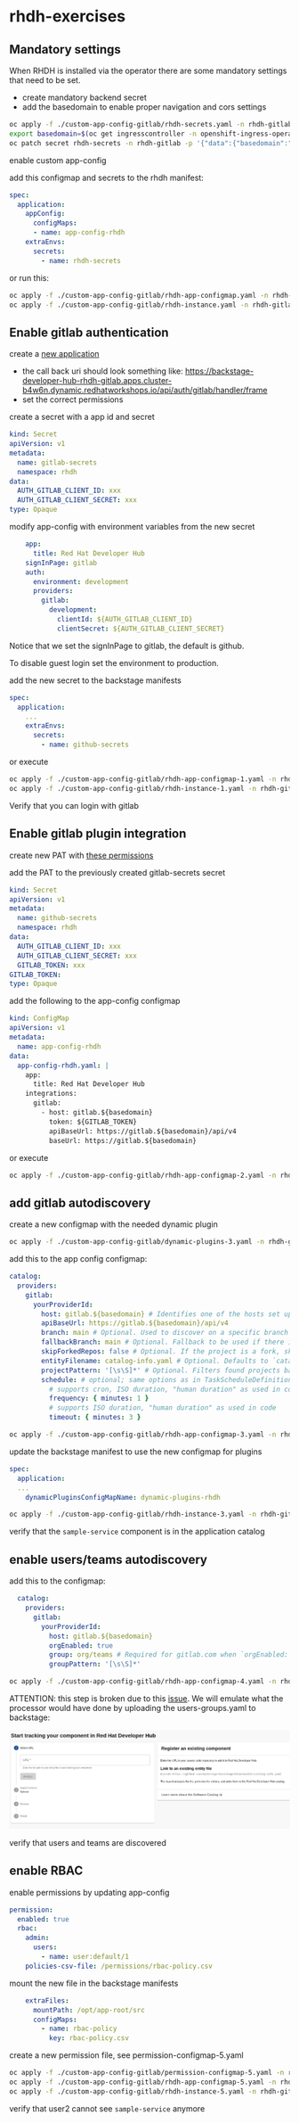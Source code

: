 # rhdh-exercises


## Mandatory settings 

When RHDH is installed via the operator there are some mandatory settings that need to be set.

- create mandatory backend secret
- add the basedomain to enable proper navigation and cors settings

```sh
oc apply -f ./custom-app-config-gitlab/rhdh-secrets.yaml -n rhdh-gitlab
export basedomain=$(oc get ingresscontroller -n openshift-ingress-operator default -o jsonpath='{.status.domain}' | base64 -w0)
oc patch secret rhdh-secrets -n rhdh-gitlab -p '{"data":{"basedomain":"'"${basedomain}"'"}}'
```

enable custom app-config

add this configmap and secrets to the rhdh manifest:

```yaml
spec:
  application:
    appConfig:
      configMaps:
      - name: app-config-rhdh
    extraEnvs:
      secrets:
        - name: rhdh-secrets       
```

or run this:

```sh
oc apply -f ./custom-app-config-gitlab/rhdh-app-configmap.yaml -n rhdh-gitlab
oc apply -f ./custom-app-config-gitlab/rhdh-instance.yaml -n rhdh-gitlab
```

## Enable gitlab authentication

create a [new application](https://backstage.io/docs/auth/gitlab/provider)
- the call back uri should look something like: https://backstage-developer-hub-rhdh-gitlab.apps.cluster-b4w6n.dynamic.redhatworkshops.io/api/auth/gitlab/handler/frame
- set the correct permissions

create a secret with a app id and secret

```yaml
kind: Secret
apiVersion: v1
metadata:
  name: gitlab-secrets
  namespace: rhdh
data:
  AUTH_GITLAB_CLIENT_ID: xxx
  AUTH_GITLAB_CLIENT_SECRET: xxx
type: Opaque
```

modify app-config with environment variables from the new secret

```yaml
    app:
      title: Red Hat Developer Hub
    signInPage: gitlab   
    auth:
      environment: development
      providers:
        gitlab:
          development:
            clientId: ${AUTH_GITLAB_CLIENT_ID}
            clientSecret: ${AUTH_GITLAB_CLIENT_SECRET}
```   

Notice that we set the signInPage to gitlab, the default is github. 

To disable guest login set the environment to production.

add the new secret to the backstage manifests

```yaml
spec:
  application:
    ...
    extraEnvs:
      secrets:
        - name: github-secrets 
```

or execute

```sh
oc apply -f ./custom-app-config-gitlab/rhdh-app-configmap-1.yaml -n rhdh-gitlab
oc apply -f ./custom-app-config-gitlab/rhdh-instance-1.yaml -n rhdh-gitlab
```

Verify that you can login with gitlab 

## Enable gitlab plugin integration

create new PAT with [these permissions](https://backstage.io/docs/integrations/gitlab/locations)

add the PAT to the previously created gitlab-secrets secret

```yaml
kind: Secret
apiVersion: v1
metadata:
  name: github-secrets
  namespace: rhdh
data:
  AUTH_GITLAB_CLIENT_ID: xxx
  AUTH_GITLAB_CLIENT_SECRET: xxx
  GITLAB_TOKEN: xxx
GITLAB_TOKEN:
type: Opaque
```

add the following to the app-config configmap

```yaml
kind: ConfigMap
apiVersion: v1
metadata:
  name: app-config-rhdh
data:
  app-config-rhdh.yaml: |
    app:
      title: Red Hat Developer Hub
    integrations:
      gitlab:
        - host: gitlab.${basedomain}
          token: ${GITLAB_TOKEN}
          apiBaseUrl: https://gitlab.${basedomain}/api/v4
          baseUrl: https://gitlab.${basedomain}          
```      

or execute

```sh
oc apply -f ./custom-app-config-gitlab/rhdh-app-configmap-2.yaml -n rhdh-gitlab
```


## add gitlab autodiscovery

create a new configmap with the needed dynamic plugin

```sh
oc apply -f ./custom-app-config-gitlab/dynamic-plugins-3.yaml -n rhdh-gitlab
```

add this to the app config configmap:

```yaml
catalog:
  providers:
    gitlab:
      yourProviderId:
        host: gitlab.${basedomain} # Identifies one of the hosts set up in the integrations
        apiBaseUrl: https://gitlab.${basedomain}/api/v4
        branch: main # Optional. Used to discover on a specific branch
        fallbackBranch: main # Optional. Fallback to be used if there is no default branch configured at the Gitlab repository. It is only used, if `branch` is undefined. Uses `master` as default
        skipForkedRepos: false # Optional. If the project is a fork, skip repository
        entityFilename: catalog-info.yaml # Optional. Defaults to `catalog-info.yaml`
        projectPattern: '[\s\S]*' # Optional. Filters found projects based on provided patter. Defaults to `[\s\S]*`, which means to not filter anything
        schedule: # optional; same options as in TaskScheduleDefinition
          # supports cron, ISO duration, "human duration" as used in code
          frequency: { minutes: 1 }
          # supports ISO duration, "human duration" as used in code
          timeout: { minutes: 3 }
```

```sh
oc apply -f ./custom-app-config-gitlab/rhdh-app-configmap-3.yaml -n rhdh-gitlab
```

update the backstage manifest to use the new configmap for plugins

```yaml
spec:
  application:
  ...
    dynamicPluginsConfigMapName: dynamic-plugins-rhdh
```    

```sh
oc apply -f ./custom-app-config-gitlab/rhdh-instance-3.yaml -n rhdh-gitlab
```

verify that the `sample-service` component is in the application catalog

## enable users/teams autodiscovery

add this to the configmap:

```yaml
  catalog:
    providers:
      gitlab:
        yourProviderId:
          host: gitlab.${basedomain}
          orgEnabled: true
          group: org/teams # Required for gitlab.com when `orgEnabled: true`. Optional for self managed. Must not end with slash. Accepts only groups under the provided path (which will be stripped)
          groupPattern: '[\s\S]*'
```

```sh
oc apply -f ./custom-app-config-gitlab/rhdh-app-configmap-4.yaml -n rhdh-gitlab
```

ATTENTION: this step is broken due to this [issue](https://issues.redhat.com/browse/RHIDP-1713).
We will emulate what the processor would have done by uploading the users-groups.yaml to backstage:

![Register an Existing Component!](./media/Register-an-existing-component.png "Register-an-existing-component")

verify that users and teams are discovered

## enable RBAC

enable permissions by updating app-config

```yaml
permission:
  enabled: true
  rbac:
    admin:
      users:
        - name: user:default/1   
    policies-csv-file: /permissions/rbac-policy.csv
```

mount the new file in the backstage manifests

```yaml
    extraFiles:
      mountPath: /opt/app-root/src
      configMaps:
        - name: rbac-policy
          key: rbac-policy.csv
```

create a new permission file, see permission-configmap-5.yaml

```sh
oc apply -f ./custom-app-config-gitlab/permission-configmap-5.yaml -n rhdh-gitlab
oc apply -f ./custom-app-config-gitlab/rhdh-app-configmap-5.yaml -n rhdh-gitlab
oc apply -f ./custom-app-config-gitlab/rhdh-instance-5.yaml -n rhdh-gitlab
```

verify that user2 cannot see `sample-service` anymore
